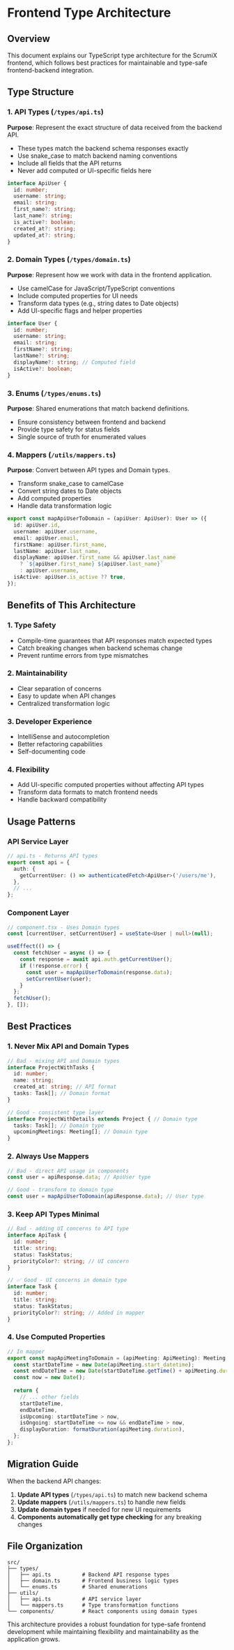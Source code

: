 # Frontend Type Architecture

## Overview

This document explains our TypeScript type architecture for the ScrumiX frontend, which follows best practices for maintainable and type-safe frontend-backend integration.

## Type Structure

### 1. API Types (`/types/api.ts`)

**Purpose**: Represent the exact structure of data received from the backend API.

- These types match the backend schema responses exactly
- Use snake_case to match backend naming conventions
- Include all fields that the API returns
- Never add computed or UI-specific fields here

```typescript
interface ApiUser {
  id: number;
  username: string;
  email: string;
  first_name?: string;
  last_name?: string;
  is_active?: boolean;
  created_at?: string;
  updated_at?: string;
}
```

### 2. Domain Types (`/types/domain.ts`)

**Purpose**: Represent how we work with data in the frontend application.

- Use camelCase for JavaScript/TypeScript conventions
- Include computed properties for UI needs
- Transform data types (e.g., string dates to Date objects)
- Add UI-specific flags and helper properties

```typescript
interface User {
  id: number;
  username: string;
  email: string;
  firstName?: string;
  lastName?: string;
  displayName?: string; // Computed field
  isActive?: boolean;
}
```

### 3. Enums (`/types/enums.ts`)

**Purpose**: Shared enumerations that match backend definitions.

- Ensure consistency between frontend and backend
- Provide type safety for status fields
- Single source of truth for enumerated values

### 4. Mappers (`/utils/mappers.ts`)

**Purpose**: Convert between API types and Domain types.

- Transform snake_case to camelCase
- Convert string dates to Date objects
- Add computed properties
- Handle data transformation logic

```typescript
export const mapApiUserToDomain = (apiUser: ApiUser): User => ({
  id: apiUser.id,
  username: apiUser.username,
  email: apiUser.email,
  firstName: apiUser.first_name,
  lastName: apiUser.last_name,
  displayName: apiUser.first_name && apiUser.last_name 
    ? `${apiUser.first_name} ${apiUser.last_name}`
    : apiUser.username,
  isActive: apiUser.is_active ?? true,
});
```

## Benefits of This Architecture

### 1. Type Safety
- Compile-time guarantees that API responses match expected types
- Catch breaking changes when backend schemas change
- Prevent runtime errors from type mismatches

### 2. Maintainability
- Clear separation of concerns
- Easy to update when API changes
- Centralized transformation logic

### 3. Developer Experience
- IntelliSense and autocompletion
- Better refactoring capabilities
- Self-documenting code

### 4. Flexibility
- Add UI-specific computed properties without affecting API types
- Transform data formats to match frontend needs
- Handle backward compatibility

## Usage Patterns

### API Service Layer
```typescript
// api.ts - Returns API types
export const api = {
  auth: {
    getCurrentUser: () => authenticatedFetch<ApiUser>('/users/me'),
  },
  // ...
};
```

### Component Layer
```typescript
// component.tsx - Uses Domain types
const [currentUser, setCurrentUser] = useState<User | null>(null);

useEffect(() => {
  const fetchUser = async () => {
    const response = await api.auth.getCurrentUser();
    if (!response.error) {
      const user = mapApiUserToDomain(response.data);
      setCurrentUser(user);
    }
  };
  fetchUser();
}, []);
```

## Best Practices

### 1. Never Mix API and Domain Types
```typescript
// Bad - mixing API and Domain types
interface ProjectWithTasks {
  id: number;
  name: string;
  created_at: string; // API format
  tasks: Task[]; // Domain format
}

// Good - consistent type layer
interface ProjectWithDetails extends Project { // Domain type
  tasks: Task[]; // Domain type
  upcomingMeetings: Meeting[]; // Domain type
}
```

### 2. Always Use Mappers
```typescript
// Bad - direct API usage in components
const user = apiResponse.data; // ApiUser type

// Good - transform to domain type
const user = mapApiUserToDomain(apiResponse.data); // User type
```

### 3. Keep API Types Minimal
```typescript
// Bad - adding UI concerns to API type
interface ApiTask {
  id: number;
  title: string;
  status: TaskStatus;
  priorityColor?: string; // UI concern
}

// ✅ Good - UI concerns in domain type
interface Task {
  id: number;
  title: string;
  status: TaskStatus;
  priorityColor?: string; // Added in mapper
}
```

### 4. Use Computed Properties
```typescript
// In mapper
export const mapApiMeetingToDomain = (apiMeeting: ApiMeeting): Meeting => {
  const startDateTime = new Date(apiMeeting.start_datetime);
  const endDateTime = new Date(startDateTime.getTime() + apiMeeting.duration * 60000);
  const now = new Date();
  
  return {
    // ... other fields
    startDateTime,
    endDateTime,
    isUpcoming: startDateTime > now,
    isOngoing: startDateTime <= now && endDateTime > now,
    displayDuration: formatDuration(apiMeeting.duration),
  };
};
```

## Migration Guide

When the backend API changes:

1. **Update API types** (`/types/api.ts`) to match new backend schema
2. **Update mappers** (`/utils/mappers.ts`) to handle new fields
3. **Update domain types** if needed for new UI requirements
4. **Components automatically get type checking** for any breaking changes

## File Organization

```
src/
├── types/
│   ├── api.ts          # Backend API response types
│   ├── domain.ts       # Frontend business logic types
│   └── enums.ts        # Shared enumerations
├── utils/
│   ├── api.ts          # API service layer
│   └── mappers.ts      # Type transformation functions
└── components/         # React components using domain types
```

This architecture provides a robust foundation for type-safe frontend development while maintaining flexibility and maintainability as the application grows.
